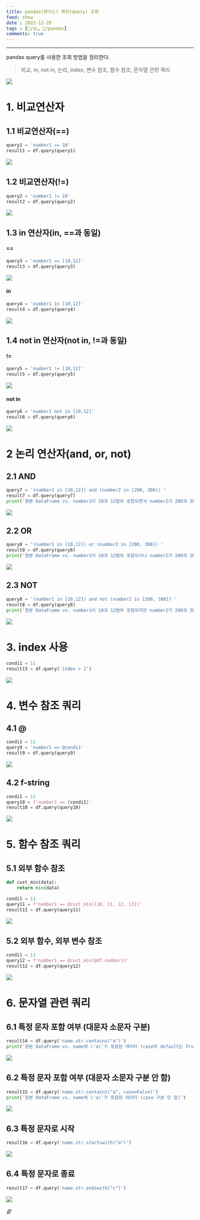```yaml
---
title: pandas(판다스) 쿼리(query) 조회
feed: show
date : 2022-12-20
tags : [📝️/🌞️, 🐍/pandas]
comments: true
---
```


---

pandas query를 사용한 조회 방법을 정리한다.
> 비교, in, not in, 논리, index, 변수 참조, 함수 참조, 문자열 관련 쿼리

![](/attachments/Pasted_image_20221221073033.png)

# 1. 비교연산자
## 1.1 비교연산자(\=\=)
``` python
query1 = 'number1 == 10'
result1 = df.query(query1)
```
![](/attachments/Pasted_image_20221221073055.png)

## 1.2 비교연산자(\!\=)
``` python
query2 = 'number1 != 10'
result2 = df.query(query2)
```
![](/attachments/Pasted_image_20221221073218.png)

## 1.3 in 연산자(in, \=\=과 동일)
#### \=\=
``` python
query3 = 'number1 == [10,12]'
result3 = df.query(query3)
```
![](/attachments/Pasted_image_20221221073300.png)

#### in
``` python
query4 = 'number1 in [10,12]'
result4 = df.query(query4)
```
![](/attachments/Pasted_image_20221221073402.png)


## 1.4 not in 연산자(not in, \!\=과 동일)
#### \!\=
``` python
query5 = 'number1 != [10,12]'
result5 = df.query(query5)
```
![](/attachments/Pasted_image_20221221073550.png)

#### not in
``` python
query6 = 'number1 not in [10,12]'
result6 = df.query(query6)
```
![](/attachments/Pasted_image_20221221073626.png)

# 2 논리 연산자(and, or, not)
## 2.1 AND
``` python
query7 = '(number1 in [10,12]) and (number2 in [200, 300]) '
result7 = df.query(query7)
print('원본 DataFrame vs. number1이 10과 12범위 포함되면서 number2가 200과 300범위 포함되는 데이터')
```
![](/attachments/Pasted_image_20221221073936.png)

## 2.2 OR
``` python
query8 = '(number1 in [10,12]) or (number2 in [200, 300]) '
result8 = df.query(query8)
print('원본 DataFrame vs. number1이 10과 12범위 포함되거나 number2가 200과 300범위 포함되는 데이터')
```
![](/attachments/Pasted_image_20221221074042.png)

## 2.3 NOT
``` python
query8 = '(number1 in [10,12]) and not (number2 in [200, 300]) '
result8 = df.query(query8)
print('원본 DataFrame vs. number1이 10과 12범위 포함되지만 number2가 200과 300범위 포함 안 되는 데이터')
```
![](/attachments/Pasted_image_20221221074131.png)

# 3. index 사용
``` python
condi1 = 11
result13 = df.query('index > 2')
```
![](/attachments/Pasted_image_20221221074231.png)

# 4. 변수 참조 쿼리
## 4.1 \@
``` python
condi1 = 11
query9 = 'number1 == @condi1'
result9 = df.query(query9)
```
![](/attachments/Pasted_image_20221221074321.png)

## 4.2 f-string
``` python
condi1 = 11
query10 = f'number1 == {condi1}'
result10 = df.query(query10)
```
![](/attachments/Pasted_image_20221221074408.png)

# 5. 함수 참조 쿼리
## 5.1 외부 함수 참조
``` python
def cust_min(data):
    return min(data)
```
``` python
condi1 = 11
query11 = f'number1 == @cust_min([10, 11, 12, 13])'
result11 = df.query(query11)
```
![](/attachments/Pasted_image_20221221074554.png)

## 5.2 외부 함수, 외부 변수 참조
``` python
condi1 = 11
query12 = f'number1 == @cust_min(@df.number1)'
result12 = df.query(query12)
```
![](/attachments/Pasted_image_20221221074726.png)

# 6. 문자열 관련 쿼리
## 6.1 특정 문자 포함 여부 (대문자 소문자 구분)
``` python
result14 = df.query('name.str.contains("a")')
print('원본 DataFrame vs. name에 \'a\'가 포함된 데이터 (case의 default는 True 확인)')
```
![](/attachments/Pasted_image_20221221074844.png)

## 6.2 특정 문자 포함 여부 (대문자 소문자 구분 안 함)
``` python
result15 = df.query('name.str.contains("a", case=False)')
print('원본 DataFrame vs. name에 \'a\'가 포함된 데이터 (case 구분 안 함)')
```
![](/attachments/Pasted_image_20221221075002.png)

## 6.3 특정 문자로 시작
``` python
result16 = df.query('name.str.startswith("a")')
```
![](/attachments/Pasted_image_20221221075040.png)

## 6.4 특정 문자로 종료
``` python
result17 = df.query('name.str.endswith("c")')
```
![](/attachments/Pasted_image_20221221075115.png)


_끝_
